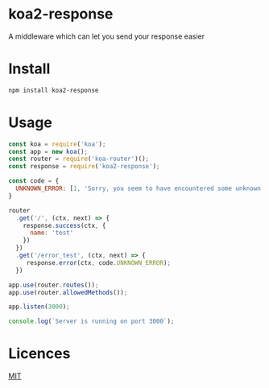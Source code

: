 # koa2-response
A middleware which can let you send your response easier

Install
=
```bash
npm install koa2-response
```

Usage
=
```javascript
const koa = require('koa');
const app = new koa();
const router = require('koa-router')();
const response = require('koa2-response');

const code = {
  UNKNOWN_ERROR: [1, 'Sorry, you seem to have encountered some unknown errors.']
}

router
  .get('/', (ctx, next) => {
    response.success(ctx, {
      name: 'test'
    })
  })
  .get('/error_test', (ctx, next) => {
     response.error(ctx, code.UNKNOWN_ERROR);
  })

app.use(router.routes());
app.use(router.allowedMethods());

app.listen(3000);

console.log(`Server is running on port 3000`);
```
     
Licences
=
[MIT](https://github.com/detectiveHLH/koa2-response/blob/master/LICENSE)
